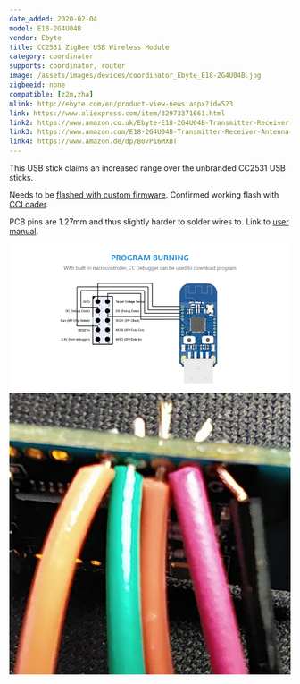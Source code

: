 ```yaml
---
date_added: 2020-02-04
model: E18-2G4U04B
vendor: Ebyte
title: CC2531 ZigBee USB Wireless Module
category: coordinator
supports: coordinator, router
image: /assets/images/devices/coordinator_Ebyte_E18-2G4U04B.jpg
zigbeeid: none
compatible: [z2m,zha]
mlink: http://ebyte.com/en/product-view-news.aspx?id=523
link: https://www.aliexpress.com/item/32973371661.html
link2: https://www.amazon.co.uk/Ebyte-E18-2G4U04B-Transmitter-Receiver-Indicator/dp/B07P16MXBT
link3: https://www.amazon.com/E18-2G4U04B-Transmitter-Receiver-Antenna-Indicator/dp/B082KLKBT3
link4: https://www.amazon.de/dp/B07P16MXBT
---
```

This USB stick claims an increased range over the unbranded CC2531 USB sticks.

Needs to be [flashed with custom firmware](https://www.zigbee2mqtt.io/getting_started/flashing_the_cc2531.html). Confirmed working flash with [CCLoader](https://www.zigbee2mqtt.io/information/alternative_flashing_methods.html#via-arduino-unoesp8266-with-ccloader-3min).

PCB pins are 1.27mm and thus slightly harder to solder wires to. Link to [user manual](http://www.ebyte.com/en/pdf-down.aspx?id=1129).

![Pinout](/assets/images/devices/coordinator_Ebyte_E18-2G4U04B-pinout.jpg)
![Wired to Dupont cables](/assets/images/devices/coordinator_Ebyte_E18-2G4U04B-wired.jpg)
